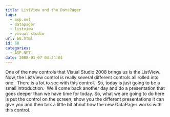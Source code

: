 ```yaml
---
title: ListView and the DataPager
tags:
  - asp.net
  - datapager
  - listview
  - visual studio
url: 68.html
id: 68
categories:
  - ASP.NET
date: 2008-01-07 04:34:01
---
```


One of the new controls that Visual Studio 2008 brings us is the ListView.  Now, the ListView control is really several different controls all rolled into one.  There is a lot to see with this control.  So, today is just going to be a small introduction.  We'll come back another day and do a presentation that goes deeper than we have time for today. So, what we are going to do here is put the control on the screen, show you the different presentations it can give you and then talk a little bit about how the new DataPager works with this control.